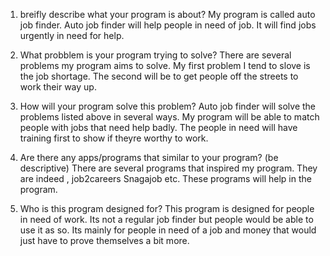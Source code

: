 1. breifly describe what your program is about?
My program is called auto job finder. Auto job finder will help people in need of job. It will find jobs urgently in need for help.

2. What probblem is your program trying to solve?
There are several problems my program aims to solve. My first problem I tend to slove is the job shortage. The second will be to get people off the streets to work their way up. 

3. How will your program solve this problem?
Auto job finder will solve the problems listed above in several ways. My program will be able to match people with jobs that need help badly. The people in need will have training first to show if theyre worthy to work.

4. Are there any apps/programs that similar to your program? (be descriptive)
There are several programs that inspired my program. They are indeed , job2careers Snagajob etc. These programs will help in the program. 

5. Who is this program designed for? 
This program is designed for people in need of work. Its not a regular job finder but people would be able to use it as so. Its mainly for people in need of a job and money that would just have to prove themselves a bit more.